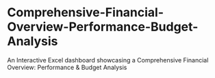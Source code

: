 # Comprehensive-Financial-Overview-Performance-Budget-Analysis
An Interactive Excel dashboard showcasing a Comprehensive Financial Overview: Performance &amp; Budget Analysis

